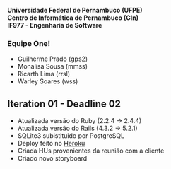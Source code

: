 **Universidade Federal de Pernambuco (UFPE)**  
**Centro de Informática de Pernambuco (CIn)**    
**IF977 - Engenharia de Software**    

### Equipe One!
- Guilherme Prado (gps2)
- Monalisa Sousa (mmss)
- Ricarth Lima (rrsl)
- Warley Soares (wss)

## Iteration 01 - Deadline 02

- Atualizada versão do Ruby (2.2.4 -> 2.4.4)
- Atualizada versão do Rails (4.3.2 -> 5.2.1)
- SQLite3 subistituido por PostgreSQL
- Deploy feito no [Heroku](https://evegano.herokuapp.com/)
- Criada HUs provenientes da reunião com a cliente
- Criado novo storyboard
